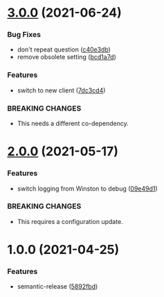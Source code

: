 # [3.0.0](https://github.com/rx-irc/bot-quiz/compare/v2.0.0...v3.0.0) (2021-06-24)


### Bug Fixes

* don't repeat question ([c40e3db](https://github.com/rx-irc/bot-quiz/commit/c40e3dbfebe8af4901f598de8eec337bc8856dad))
* remove obsolete setting ([bcd1a7d](https://github.com/rx-irc/bot-quiz/commit/bcd1a7ddb29ac408a48e49820d85e062a0b1666d))


### Features

* switch to new client ([7dc3cd4](https://github.com/rx-irc/bot-quiz/commit/7dc3cd43ecee08d8e2da60591de17706bbe5fc69))


### BREAKING CHANGES

* This needs a different co-dependency.

# [2.0.0](https://github.com/rx-irc/bot-quiz/compare/v1.0.0...v2.0.0) (2021-05-17)


### Features

* switch logging from Winston to debug ([09e49d1](https://github.com/rx-irc/bot-quiz/commit/09e49d1f71450a6afbc0b521d467e6ec435f493d))


### BREAKING CHANGES

* This requires a configuration update.

# 1.0.0 (2021-04-25)


### Features

* semantic-release ([5892fbd](https://github.com/rx-irc/bot-quiz/commit/5892fbd182b2825fb69db90343ccfebb9a19207f))
